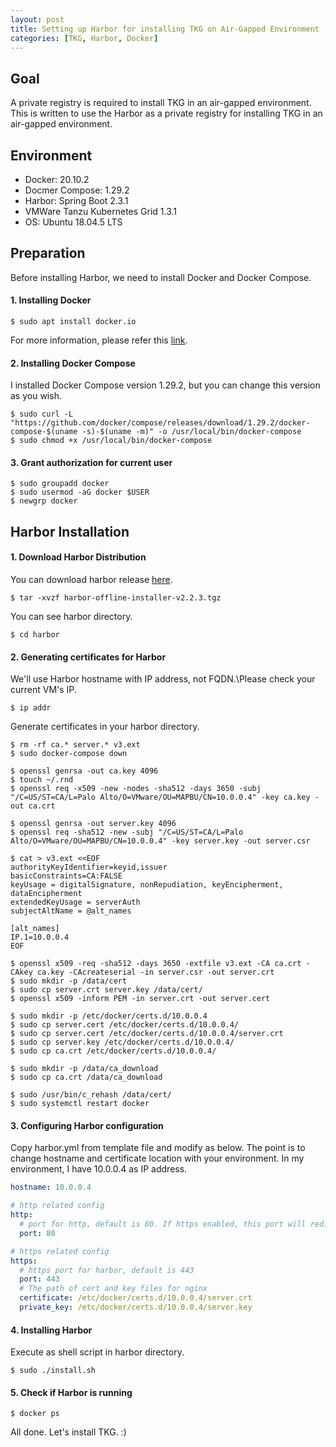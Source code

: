```yaml
---
layout: post
title: Setting up Harbor for installing TKG on Air-Gapped Environment
categories: [TKG, Harbor, Docker]
---
```


## Goal
A private registry is required to install TKG in an air-gapped environment. This is written to use the Harbor as a
private registry for installing TKG in an air-gapped environment.

## Environment
- Docker: 20.10.2
- Docmer Compose: 1.29.2
- Harbor: Spring Boot 2.3.1
- VMWare Tanzu Kubernetes Grid 1.3.1
- OS: Ubuntu 18.04.5 LTS

## Preparation
Before installing Harbor, we need to install Docker and Docker Compose.

#### 1. Installing Docker
```shell
$ sudo apt install docker.io
```
For more information, please refer this [link](https://docs.docker.com/engine/install/ubuntu/).

#### 2. Installing Docker Compose
I installed Docker Compose version 1.29.2, but you can change this version as you wish.
```shell
$ sudo curl -L "https://github.com/docker/compose/releases/download/1.29.2/docker-compose-$(uname -s)-$(uname -m)" -o /usr/local/bin/docker-compose 
$ sudo chmod +x /usr/local/bin/docker-compose 
```

#### 3. Grant authorization for current user
```shell
$ sudo groupadd docker 
$ sudo usermod -aG docker $USER 
$ newgrp docker 
```

## Harbor Installation

#### 1. Download Harbor Distribution
You can download harbor release [here](https://github.com/goharbor/harbor/releases).

```shell
$ tar -xvzf harbor-offline-installer-v2.2.3.tgz 
```

You can see harbor directory.
```shell
$ cd harbor
```

#### 2. Generating certificates for Harbor
We'll use Harbor hostname with IP address, not FQDN.\Please check your current VM's IP.
```shell
$ ip addr
```

Generate certificates in your harbor directory.
```shell
$ rm -rf ca.* server.* v3.ext 
$ sudo docker-compose down 

$ openssl genrsa -out ca.key 4096 
$ touch ~/.rnd 
$ openssl req -x509 -new -nodes -sha512 -days 3650 -subj "/C=US/ST=CA/L=Palo Alto/O=VMware/OU=MAPBU/CN=10.0.0.4" -key ca.key -out ca.crt 

$ openssl genrsa -out server.key 4096 
$ openssl req -sha512 -new -subj "/C=US/ST=CA/L=Palo Alto/O=VMware/OU=MAPBU/CN=10.0.0.4" -key server.key -out server.csr 
```

```shell
$ cat > v3.ext <<EOF
authorityKeyIdentifier=keyid,issuer 
basicConstraints=CA:FALSE 
keyUsage = digitalSignature, nonRepudiation, keyEncipherment, dataEncipherment 
extendedKeyUsage = serverAuth 
subjectAltName = @alt_names 

[alt_names] 
IP.1=10.0.0.4 
EOF
```

```shell
$ openssl x509 -req -sha512 -days 3650 -extfile v3.ext -CA ca.crt -CAkey ca.key -CAcreateserial -in server.csr -out server.crt 
$ sudo mkdir -p /data/cert 
$ sudo cp server.crt server.key /data/cert/ 
$ openssl x509 -inform PEM -in server.crt -out server.cert 

$ sudo mkdir -p /etc/docker/certs.d/10.0.0.4 
$ sudo cp server.cert /etc/docker/certs.d/10.0.0.4/ 
$ sudo cp server.cert /etc/docker/certs.d/10.0.0.4/server.crt 
$ sudo cp server.key /etc/docker/certs.d/10.0.0.4/ 
$ sudo cp ca.crt /etc/docker/certs.d/10.0.0.4/ 

$ sudo mkdir -p /data/ca_download 
$ sudo cp ca.crt /data/ca_download 

$ sudo /usr/bin/c_rehash /data/cert/ 
$ sudo systemctl restart docker 
```

#### 3. Configuring Harbor configuration
Copy harbor.yml from template file and modify as below.
The point is to change hostname and certificate location with your environment. In my environment, I have 10.0.0.4 
as IP address.

```yaml
hostname: 10.0.0.4

# http related config
http:
  # port for http, default is 80. If https enabled, this port will redirect to https port
  port: 80

# https related config
https:
  # https port for harbor, default is 443
  port: 443
  # The path of cert and key files for nginx
  certificate: /etc/docker/certs.d/10.0.0.4/server.crt
  private_key: /etc/docker/certs.d/10.0.0.4/server.key
```

#### 4. Installing Harbor
Execute as shell script in harbor directory.
```shell
$ sudo ./install.sh
```

#### 5. Check if Harbor is running
```shell
$ docker ps
```

All done. Let's install TKG. :)
